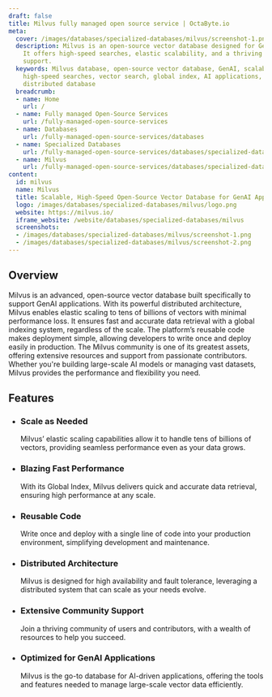 ```yaml
---
draft: false
title: Milvus fully managed open source service | OctaByte.io
meta:
  cover: /images/databases/specialized-databases/milvus/screenshot-1.png
  description: Milvus is an open-source vector database designed for GenAI applications.
    It offers high-speed searches, elastic scalability, and a thriving community for
    support.
  keywords: Milvus database, open-source vector database, GenAI, scalable database,
    high-speed searches, vector search, global index, AI applications, reusable code,
    distributed database
  breadcrumb:
  - name: Home
    url: /
  - name: Fully managed Open-Source Services
    url: /fully-managed-open-source-services
  - name: Databases
    url: /fully-managed-open-source-services/databases
  - name: Specialized Databases
    url: /fully-managed-open-source-services/databases/specialized-databases
  - name: Milvus
    url: /fully-managed-open-source-services/databases/specialized-databases/milvus
content:
  id: milvus
  name: Milvus
  title: Scalable, High-Speed Open-Source Vector Database for GenAI Applications
  logo: /images/databases/specialized-databases/milvus/logo.png
  website: https://milvus.io/
  iframe_website: /website/databases/specialized-databases/milvus
  screenshots:
  - /images/databases/specialized-databases/milvus/screenshot-1.png
  - /images/databases/specialized-databases/milvus/screenshot-2.png
---
```


## Overview

Milvus is an advanced, open-source vector database built specifically to support GenAI applications. With its powerful distributed architecture, Milvus enables elastic scaling to tens of billions of vectors with minimal performance loss. It ensures fast and accurate data retrieval with a global indexing system, regardless of the scale. The platform’s reusable code makes deployment simple, allowing developers to write once and deploy easily in production. The Milvus community is one of its greatest assets, offering extensive resources and support from passionate contributors. Whether you're building large-scale AI models or managing vast datasets, Milvus provides the performance and flexibility you need.

## Features

- ### Scale as Needed

  Milvus’ elastic scaling capabilities allow it to handle tens of billions of vectors, providing seamless performance even as your data grows.

- ### Blazing Fast Performance

  With its Global Index, Milvus delivers quick and accurate data retrieval, ensuring high performance at any scale.

- ### Reusable Code

  Write once and deploy with a single line of code into your production environment, simplifying development and maintenance.

- ### Distributed Architecture

  Milvus is designed for high availability and fault tolerance, leveraging a distributed system that can scale as your needs evolve.

- ### Extensive Community Support

  Join a thriving community of users and contributors, with a wealth of resources to help you succeed.

- ### Optimized for GenAI Applications

  Milvus is the go-to database for AI-driven applications, offering the tools and features needed to manage large-scale vector data efficiently.